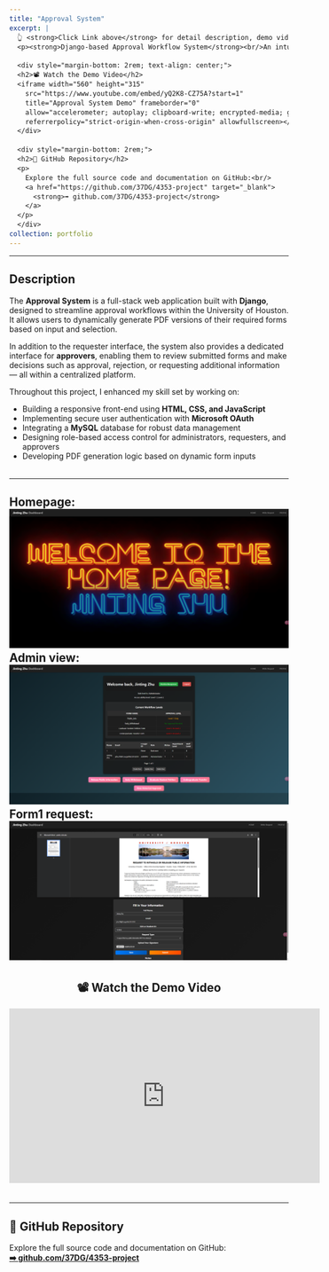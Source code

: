 ```yaml
---
title: "Approval System"
excerpt: |
  👆 <strong>Click Link above</strong> for detail description, demo video and repo link.
  <p><strong>Django-based Approval Workflow System</strong><br/>An intuitive platform for dynamic form submission and  approval — with role-based access, PDF generation, and Microsoft OAuth integration.</p>
  
  <div style="margin-bottom: 2rem; text-align: center;">
  <h2>📽 Watch the Demo Video</h2>
  <iframe width="560" height="315" 
    src="https://www.youtube.com/embed/yQ2K8-CZ75A?start=1" 
    title="Approval System Demo" frameborder="0"
    allow="accelerometer; autoplay; clipboard-write; encrypted-media; gyroscope; picture-in-picture; web-share"
    referrerpolicy="strict-origin-when-cross-origin" allowfullscreen></iframe>
  </div>

  <div style="margin-bottom: 2rem;">
  <h2>📂 GitHub Repository</h2>
  <p>
    Explore the full source code and documentation on GitHub:<br/>
    <a href="https://github.com/37DG/4353-project" target="_blank">
      <strong>➡️ github.com/37DG/4353-project</strong>
    </a>
  </p>
  </div>
collection: portfolio
---
```

-----------------------
<div style="margin-bottom: 2rem;">
  <h2>Description</h2>
  <p>
    The <strong>Approval System</strong> is a full-stack web application built with <strong>Django</strong>, designed to streamline approval workflows within the University of Houston. It allows users to dynamically generate PDF versions of their required forms based on input and selection.
  </p>
  <p>
    In addition to the requester interface, the system also provides a dedicated interface for <strong>approvers</strong>, enabling them to review submitted forms and make decisions such as approval, rejection, or requesting additional information — all within a centralized platform.
  </p>
  <p>
    Throughout this project, I enhanced my skill set by working on:
  </p>
  <ul>
    <li>Building a responsive front-end using <strong>HTML, CSS, and JavaScript</strong></li>
    <li>Implementing secure user authentication with <strong>Microsoft OAuth</strong></li>
    <li>Integrating a <strong>MySQL</strong> database for robust data management</li>
    <li>Designing role-based access control for administrators, requesters, and approvers</li>
    <li>Developing PDF generation logic based on dynamic form inputs</li>
  </ul>
</div>

-----------------------
  <strong>Homepage:</strong>
  <img src='/images/preview1.png'><br/>
  <strong>Admin view:</strong>
  <img src='/images/preview2.png'><br/>
  <strong>Form1 request:</strong>
  <img src='/images/preview3.png'>
-----------------------

<div style="margin-bottom: 2rem; text-align: center;">
  <h2>📽 Watch the Demo Video</h2>
  <iframe width="560" height="315" 
    src="https://www.youtube.com/embed/yQ2K8-CZ75A?start=1" 
    title="Approval System Demo" frameborder="0"
    allow="accelerometer; autoplay; clipboard-write; encrypted-media; gyroscope; picture-in-picture; web-share"
    referrerpolicy="strict-origin-when-cross-origin" allowfullscreen></iframe>
</div>

-------------------------

<div style="margin-bottom: 2rem;">
  <h2>📂 GitHub Repository</h2>
  <p>
    Explore the full source code and documentation on GitHub:<br/>
    <a href="https://github.com/37DG/4353-project" target="_blank">
      <strong>➡️ github.com/37DG/4353-project</strong>
    </a>
  </p>
</div>
